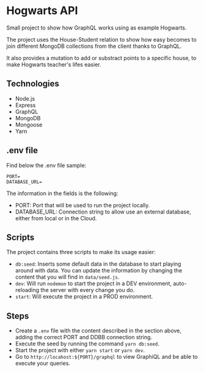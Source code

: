 # Hogwarts API

Small project to show how GraphQL works using as example Hogwarts.

The project uses the House-Student relation to show how easy becomes to join different MongoDB collections from the client thanks to GraphQL.

It also provides a mutation to add or substract points to a specific house, to make Hogwarts teacher's lifes easier.

## Technologies

- Node.js
- Express
- GraphQL
- MongoDB
- Mongoose
- Yarn

## .env file

Find below the .env file sample:

```
PORT=
DATABASE_URL=
```

The information in the fields is the following:

- PORT: Port that will be used to run the project locally.
- DATABASE_URL: Connection string to allow use an external database, either from local or in the Cloud.

## Scripts

The project contains three scripts to make its usage easier:

- `db:seed`: Inserts some default data in the database to start playing around with data. You can update the information by changing the content that you will find in `data/seed.js`.
- `dev`: Will run `nodemon` to start the project in a DEV environment, auto-reloading the server with every change you do.
- `start`: Will execute the project in a PROD environment.

## Steps

- Create a `.env` file with the content described in the section above, adding the correct PORT and DDBB connection string.
- Execute the seed by running the command `yarn db:seed`.
- Start the project with either `yarn start` or `yarn dev`.
- Go to `http://locahost:${PORT}/graphql` to view GraphiQL and be able to execute your queries.
